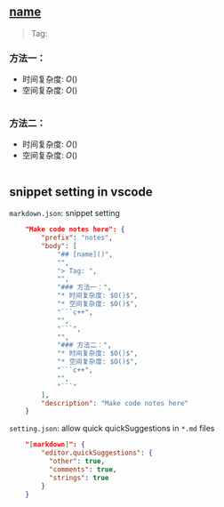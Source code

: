 ## [name]()

> Tag: 

### 方法一：
* 时间复杂度: $O()$
* 空间复杂度: $O()$
```c++

```

### 方法二：
* 时间复杂度: $O()$
* 空间复杂度: $O()$
```c++

```

## snippet setting in vscode

`markdown.json`: snippet setting
```json
	"Make code notes here": {
		"prefix": "notes",
		"body": [
			"## [name]()",
			"",
			"> Tag: ",
			"",
			"### 方法一：",
			"* 时间复杂度: $O()$",
			"* 空间复杂度: $O()$",
			"```c++",
			"",
			"```",
			"",
			"### 方法二：",
			"* 时间复杂度: $O()$",
			"* 空间复杂度: $O()$",
			"```c++",
			"",
			"```"
		],
		"description": "Make code notes here"
	}
```

`setting.json`: allow quick quickSuggestions in `*.md` files
```json
    "[markdown]": {
        "editor.quickSuggestions": {
          "other": true,
          "comments": true,
          "strings": true
        }
    }
```